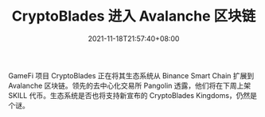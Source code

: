 ﻿---
title: "CryptoBlades 进入 Avalanche 区块链"
date: 2021-11-18T21:57:40+08:00
lastmod: 2021-11-18T16:45:40+08:00
draft: false
authors: ["Delmar"]
description: "GameFi 项目 CryptoBlades 正在将其生态系统从 Binance Smart Chain 扩展到 Avalanche 区块链。领先的去中心化交易所 Pangolin 透露，他们将在下周上架 SKILL 代币。生态系统是否也将支持新宣布的 CryptoBlades Kingdoms，仍然是个谜。"
featuredImage: "cryptoblades-coming-to-avalanche-blockchain.png"
tags: ["Crypto Art","加密艺术","Play to Earn"]
categories: ["news"]
news: ["加密艺术"]
weight: 
lightgallery: true
pinned: false
recommend: false
recommend1: false
---

GameFi 项目 CryptoBlades 正在将其生态系统从 Binance Smart Chain 扩展到 Avalanche 区块链。领先的去中心化交易所 Pangolin 透露，他们将在下周上架 SKILL 代币。生态系统是否也将支持新宣布的 CryptoBlades Kingdoms，仍然是个谜。

<!--more-->

